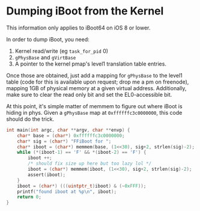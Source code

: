 # Dumping iBoot from the Kernel

This information only applies to iBoot64 on iOS 8 or lower.

In order to dump iBoot, you need:

1. Kernel read/write (eg `task_for_pid` 0)
1. `gPhysBase` and `gVirtBase`
1. A pointer to the kernel pmap's level1 translation table entries.

Once those are obtained, just add a mapping for `gPhysBase` to the level1 table (code for this is
available upon request; drop me a pm on freenode), mapping 1GB of physical memory at a given virtual address.
Additionally, make sure to clear the read only bit and set the EL0-accessible bit.

At this point, it's simple matter of memmem to figure out where iBoot is hiding in phys. Given a
`gPhysBase` map at `0xffffffc3c0000000`, this code should do the trick.

```c
int main(int argc, char **argv, char **envp) {
    char* base = (char*) 0xffffffc3c0000000;
    char* sig = (char*) "FFiBoot for ";
    char* iboot = (char*) memmem(base, (1<<30), sig+2, strlen(sig)-2);
    while (*(iboot-1) == 'F' && *(iboot-2) == 'F') {
        iboot ++;
        /* should fix size up here but too lazy lol */
        iboot = (char*) memmem(iboot, (1<<30), sig+2, strlen(sig)-2);
        assert(iboot);
    }
    iboot = (char*) (((uintptr_t)iboot) & (~0xFFF));
    printf("found iboot at %p\n", iboot);
    return 0;
}
````
